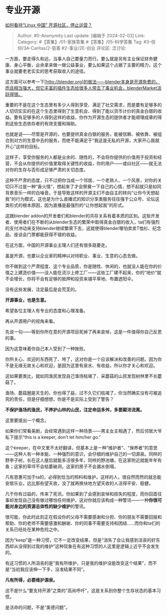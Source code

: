 # 专业开源
[如何看待“Linux 中国” 开源社区，停止运营？](https://www.zhihu.com/question/642326701/answer/3385419781)

> Author: #0-Anonymity
> Last update: [编辑于 2024-02-03]
> Link:
> Category: #【答集】/01-家族答集 #【答集】/05-科学答集
> Tag: #3-信仰/3A-Caritas/2-慈善 #2-事业/2E-创业 
> 评论区:
> 泛讨论:

一方面，要走得久和远，当事人自己要量力而行。要么就是另有主业保证财务健康、身心平衡，业余拿来做一做公益事业，要么如果这个占据了主要的精力，这个事业就要老老实实的思考获取收入的途径。

这方面可以参考一下[http://blender.org]的做法——blender本身是开源免费的，而且相当强大，但它丰富的插件生态给很多人带去了事业机会，blenderMarket活跃得很。

重要的不是在这个生态里有多少人得到享受、满足了社交需求，而是要有足够多的人切切实实的在这个生态里得到了生意机会、得到了能以货币计价的真金白银的收益。要有足够多的人得到这样的收益，你作为开源生态的提供者才能顺理成章的得到这些生态依存者的有效支援和捐助。

也就是说——尽管是开源的，也要提供真金白银的服务，能被信赖、被依靠、被组合到对方的生意中去的服务，而绝不能满足于“我这是无私的开源，大家开心我就开心”这样的目标。

这样子，享受你服务的人都是业余的、随性的，不会将你提供的价值用于投资和经营，不会从你提供的价值里取得关键性的收益，你的用户——或曰社区——就无法对你的生存与否形成足够严肃的关切态度。

这种不严肃的态度，只不过把你当成一个邻居、一个老熟人、一个风景，对你的关切只不过是一种“香火情”，想起来了才会祭奠一下自己的心情，想不起就只是如同背景音乐一样的白噪音。于是导致这样的开源主们不由自主的转向“让你今天想起我”的行为模式，这也是为什么直播式的知识分享类服务往往强于公众号、论坛这类形式的根本原因，因为直播是最强烈的“让你想起我”的形式。

这跟blender addon的开发者们和blender的共存关系有着本质的区别。这些开发者、使用者们在不断的从blender生态的繁荣中取得真金白银的收入，ta们有强烈的支付冲动来支持blender继续繁荣下去，这就使得blender哪怕卖卖T恤衫、纪念品、座谈会门票都能获得不错的收益。

在这方面，中国的开源事业主理人们还有很多路要走。

虽是开源，也要以企业家的精神以对待职业、事业、生意的心态去做。

你不做到这个严肃程度、这个专业品质，你是随性、休闲的，也就没人能在你的价值之上建造价值——没人能在流沙上修工厂——这些工厂建不起来，你的“地价”就不会增长，你将不会有足够的抵押和投资来铺平草地、布置遮阳伞。

没有这些发展，注定最后是会荒芜的。

**开源事业，也是生意。**

希望各位主理人有专业的态度和心理准备。

再从开源用户的视角来看。

先说一句——等到你所在意的开源项目死掉了再来哀悼，这是一件值得你自己反思的事。

因为这意味着你自己本人受到了一种挫败。

你所关心、欢迎的东西死了、垮了，这对你是一个应该解决和改善的问题。因为你不是无缘无故关心和欢迎，是因为这里有泉水、有收益，所以你才关心和欢迎。

这如果要类比，就如同渔民发现自己渔场枯竭了、采蘑菇的山民发现树林里不长蘑菇了。

渔场、蘑菇圈是天生的，你也得了益，过不久它们枯竭了，你当然确实没有可被追究的责任，但是仔细想想，你是不是实际上受到了警告？

**不保护渔场的渔民，不养护山林的山民，注定命运多舛，多要颠沛流离。**

这里要提出一个概念。

如果你们常看美剧，会经常遇到这样一种场景——男主女主相遇了，然后邻居大爷私下提示“this is a keeper, don’t let him/her go.”

这个keeper，在中文里不太好翻译，但基本上是一种“维护者”、“保养者”的意思——这种人有一种本能、一种强烈的意识，会仔细的维护自己的一切源泉。同样的野李子树，长在这人屋后就能多活很多年，同样的野池塘，在这家附近就能年年有鱼；这家的草坪不会枯萎破洞，这家的房子不会漏水倒塌，

凡有恩惠可加于ta的，必得到恰当的照料和维护。这样的人，很自然而然的就总能安居乐业。远比那些望天收，没了就再换块地方望天收的人活得平安、稳健。

凡于你有过益的，传来了死讯，你如果到了会感到哀悼和损失的程度，而你回首往事却发现自己没有做过哪怕任何维护，这对你就应该构成一种警讯——一种**你很可能对身边的资源总体性的缺少维护**的警讯。

很可能，你此时此刻正在假设你的父母不需要感谢和分担、你的朋友不需要回报和帮助、你的老师不需要感激和酬谢、你的同事不需要支持和团结……而你和ta们的关系已经处在某种危险之中。

因为“keep”是一种习惯，它不一定改变结果，但是“消失了会让我感到沮丧的好东西却从没得到过我的维护”这种现象在有这种习惯的人这里是逻辑上近乎不会发生的。

有这习惯的人所沮丧的是“我有所维护，只是我的维护没能改变这个结果”，而不是“当初我应该伸一下手，没准结果不同”。

**凡有所得，必要维护源泉。**

这不是什么“要支持开源”之类的“高尚呼吁”，这是关系到你整个生存状态的基本习惯。

是活命的问题，不是“美德问题”。